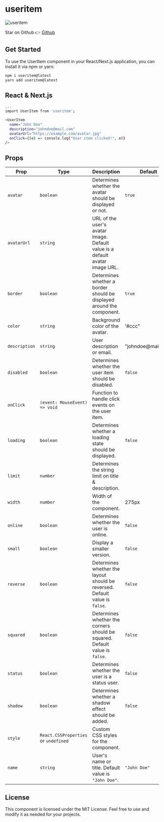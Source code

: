 # useritem

![useritem](https://www.useritem.dev/ui.png)

Star on Github 👉 [Github](https://dub.sh/useritem-github)

## Get Started

To use the UserItem component in your React/Next.js application, you can install it via npm or yarn:

```bash
npm i useritem@latest
yarn add useritem@latest
```

## React & Next.js

```bash
...
import UserItem from 'useritem';

<UserItem
  name="John Doe"
  description="johndoe@mail.com"
  avatarUrl="https://example.com/avatar.jpg"
  onClick={(e) => console.log("User item clicked!", e)}
/>
```

## Props

| Prop         | Type                                  | Description                                                                                           | Default                  |
|--------------|---------------------------------------|-------------------------------------------------------------------------------------------------------|--------------------------|
| `avatar`     | `boolean`                             | Determines whether the avatar should be displayed or not.                                             | `true`                   |
| `avatarUrl`  | `string`                              | URL of the user's avatar image. Default value is a default avatar image URL.                          |                          |
| `border`     | `boolean`                             | Determines whether a border should be displayed around the component.                                   | `true`                   |
| `color`      | `string`                              | Background color of the avatar.                                                                        |  '#ccc"                        |
| `description`| `string`                              | User description or email.                                                                             | "johndoe@mailcom"                         |
| `disabled`   | `boolean`                             | Determines whether the user item should be disabled.                                                    | `false`                  |
| `onClick`    | `(event: MouseEvent) => void`         | Function to handle click events on the user item.                                                      |                          |
| `loading`    | `boolean`                             | Determines whether a loading state should be displayed.                                                 | `false`                  |
| `limit`      | `number`                              | Determines the string limit on title & description.                                                     |                          |
| `width`      | `number`                              | Width of the component.                                                                       | 275px                         |
| `online`     | `boolean`                             | Determines whether the user is online.                                                                 |  `false`                         |
| `small`      | `boolean`                             | Display a smaller version.                      |   `false`                        |
| `reverse`    | `boolean`                             | Determines whether the layout should be reversed. Default value is `false`.                             | `false`                  |
| `squared`    | `boolean`                             | Determines whether the corners should be squared. Default value is `false`.                             | `false`                  |
| `status`     | `boolean`                             | Determines whether the user is a status user.                                                           |  `false`                         |
| `shadow`     | `boolean`                             | Determines whether a shadow effect should be added.                                                     | `false`                  |
| `style`      | `React.CSSProperties` or `undefined`  | Custom CSS styles for the component.                                                                   |                          |
| `name`      | `string`                              | User's name or title. Default value is `"John Doe"`.                                                    | `"John Doe"`             |


## License
This component is licensed under the MIT License. Feel free to use and modify it as needed for your projects.